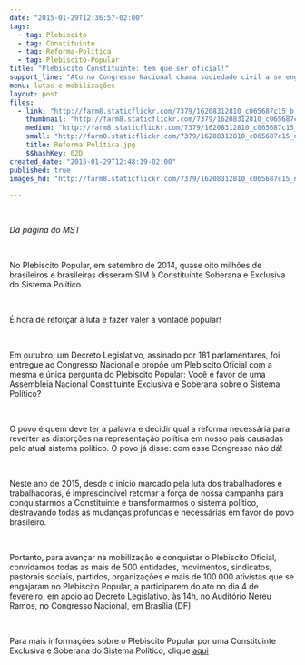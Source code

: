 ```yaml
---
date: "2015-01-29T12:36:57-02:00"
tags:
  - tag: Plebiscito
  - tag: Constituinte
  - tag: Reforma-Política
  - tag: Plebiscito-Popular
title: "Plebiscito Constituinte: tem que ser oficial!"
support_line: "Ato no Congresso Nacional chama sociedade civil a se engajar na lutar pela Reforma Política "
menu: lutas e mobilizações
layout: post
files:
  - link: "http://farm8.staticflickr.com/7379/16208312810_c065687c15_b.jpg"
    thumbnail: "http://farm8.staticflickr.com/7379/16208312810_c065687c15_t.jpg"
    medium: "http://farm8.staticflickr.com/7379/16208312810_c065687c15_z.jpg"
    small: "http://farm8.staticflickr.com/7379/16208312810_c065687c15_n.jpg"
    title: Reforma Política.jpg
    $$hashKey: 02D
created_date: "2015-01-29T12:48:19-02:00"
published: true
images_hd: "http://farm8.staticflickr.com/7379/16208312810_c065687c15_n.jpg"

---
```

<p>&nbsp;</p>

<p><em>D&aacute; p&aacute;gina do MST</em></p>

<p>&nbsp;</p>

<p>No Plebiscito Popular, em setembro de 2014, quase oito milh&otilde;es de brasileiros e brasileiras disseram SIM &agrave; Constituinte Soberana e Exclusiva do Sistema Pol&iacute;tico.</p>

<p>&nbsp;</p>

<p>&Eacute; hora de refor&ccedil;ar a luta e fazer valer a vontade popular!</p>

<p>&nbsp;</p>

<p>Em outubro, um Decreto Legislativo, assinado por 181 parlamentares, foi entregue ao Congresso Nacional e prop&otilde;e um Plebiscito Oficial com a mesma e &uacute;nica pergunta do Plebiscito Popular: Voc&ecirc; &eacute; favor de uma Assembleia Nacional Constituinte Exclusiva e Soberana sobre o Sistema Pol&iacute;tico?</p>

<p>&nbsp;</p>

<p>O povo &eacute; quem deve ter a palavra e decidir qual a reforma necess&aacute;ria para reverter as distor&ccedil;&otilde;es na representa&ccedil;&atilde;o pol&iacute;tica em nosso pa&iacute;s causadas pelo atual sistema pol&iacute;tico. O povo j&aacute; disse: com esse Congresso n&atilde;o d&aacute;!</p>

<p>&nbsp;</p>

<p>Neste ano de 2015, desde o in&iacute;cio marcado pela luta dos trabalhadores e trabalhadoras, &eacute; imprescind&iacute;vel retomar a for&ccedil;a de nossa campanha para conquistarmos a Constituinte e transformarmos o sistema pol&iacute;tico, destravando todas as mudan&ccedil;as profundas e necess&aacute;rias em favor do povo brasileiro.</p>

<p>&nbsp;</p>

<p>Portanto, para avan&ccedil;ar na mobiliza&ccedil;&atilde;o e conquistar o Plebiscito Oficial, convidamos todas as mais de 500 entidades, movimentos, sindicatos, pastorais sociais, partidos, organiza&ccedil;&otilde;es e mais de 100.000 ativistas que se engajaram no Plebiscito Popular, a participarem do ato no dia 4 de fevereiro, em apoio ao Decreto Legislativo, &agrave;s 14h, no Audit&oacute;rio Nereu Ramos, no Congresso Nacional, em Bras&iacute;lia (DF).</p>

<p>&nbsp;</p>

<p>Para mais informa&ccedil;&otilde;es sobre o Plebiscito Popular por uma Constituinte Exclusiva e Soberana do Sistema Pol&iacute;tico, clique <a href="http://www.plebiscitoconstituinte.org.br/">aqui</a></p>
